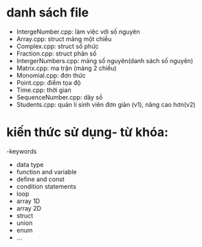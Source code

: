 # danh sách file
- IntergeNumber.cpp: làm việc với số nguyên
- Array.cpp: struct mảng một chiều
- Complex.cpp: struct số phức
- Fraction.cpp: struct phân số
- IntergerNumbers.cpp: mảng số nguyên(danh sách số nguyên)
- Matrix.cpp: ma trận (mảng 2 chiều)
- Monomial.cpp: đơn thức
- Point.cpp: điểm tọa độ
- Time.cpp: thời gian
- SequenceNumber.cpp: dãy số
- Students.cpp: quản lí sinh viên đơn giản (v1), nâng cao hơn(v2)
# kiến thức sử dụng- từ khóa:
-keywords
- data type
- function and variable
- define and const
- condition statements
- loop
- array 1D
- array 2D
- struct
- union
- enum
- ...